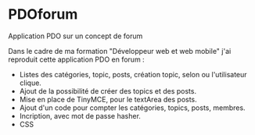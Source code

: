 # PDOforum
Application PDO sur un concept de forum 

Dans le cadre de ma formation "Développeur web et web mobile" j'ai reproduit cette application PDO en forum :

- Listes des catégories, topic, posts, création topic,  selon ou l'utilisateur clique.
- Ajout de la possibilité de créer des topics et des posts.
- Mise en place de TinyMCE, pour le textArea des posts.
- Ajout d'un code pour compter les catégories, topics, posts, membres.
- Incription, avec mot de passe hasher.
- CSS

